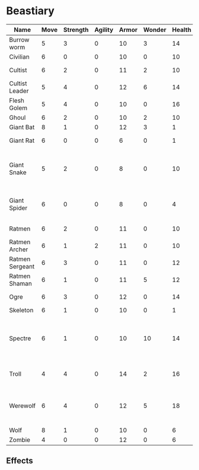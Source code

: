 # Beastiary
| Name            | Move | Strength | Agility | Armor | Wonder | Health | Gear / Notes                                                       |
|-----------------|------|----------|---------|-------|--------|--------|--------------------------------------------------------------------|
| Burrow worm     | 5    | 3        | 0       | 10    | 3      | 14     | Animal, Burrowing                                                  |
| Civilian        | 6    | 0        | 0       | 10    | 0      | 10     | Dagger                                                             |
| Cultist         | 6    | 2        | 0       | 11    | 2      | 10     | H. Weapon, Lt. Armor                                               |
| Cultist Leader  | 5    | 4        | 0       | 12    | 6      | 14     | H. Weapon, Lt. Armor, Shield                                       |
| Flesh Golem     | 5    | 4        | 0       | 10    | 0      | 16     | Undead, Horrific (DC 10)                                           |
| Ghoul           | 6    | 2        | 0       | 10    | 2      | 10     | Undead                                                             |
| Giant Bat       | 8    | 1        | 0       | 12    | 3      | 1      | Animal, Flying                                                     |
| Giant Rat       | 6    | 0        | 0       | 6     | 0      | 1      | Animal, Disease (DC 10)                                            |
| Giant Snake     | 5    | 2        | 0       | 8     | 0      | 10     | Animal, Amphibious (giant water snake), Poison (giant viper)       |
| Giant Spider    | 6    | 0        | 0       | 8     | 0      | 4      | Animal, Poison, No penalty Rough Ground/Climbing                   |
| Ratmen          | 6    | 2        | 0       | 11    | 0      | 10     | H. Weapon, Lt. Armor                                               |
| Ratmen Archer   | 6    | 1        | 2       | 11    | 0      | 10     | Dagger, Sling, Lt. Armor                                           |
| Ratmen Sergeant | 6    | 3        | 0       | 11    | 0      | 12     | 2H Weapon, Lt. Armor                                               |
| Ratmen Shaman   | 6    | 1        | 0       | 11    | 5      | 12     | H. Weapon, Poison                                                  |
| Ogre            | 6    | 3        | 0       | 12    | 0      | 14     | Large, 2H Weapon                                                   |
| Skeleton        | 6    | 1        | 0       | 10    | 0      | 1      | Undead                                                             |
| Spectre         | 6    | 1        | 0       | 10    | 10     | 14     | Undead, Flying, Half-Damage from Non-Magical Weapons, Death Scream |
| Troll           | 4    | 4        | 0       | 14    | 2      | 16     | Large, 2H Weapon, Regeneration                                     |
| Werewolf        | 6    | 4        | 0       | 12    | 5      | 18     | Infection, Regeneration, Silver Allergy, +2 Damage, Expert Climber |
| Wolf            | 8    | 1        | 0       | 10    | 0      | 6      | Animal                                                             |
| Zombie          | 4    | 0        | 0       | 12    | 0      | 6      | Undead                                                             |

## Effects
